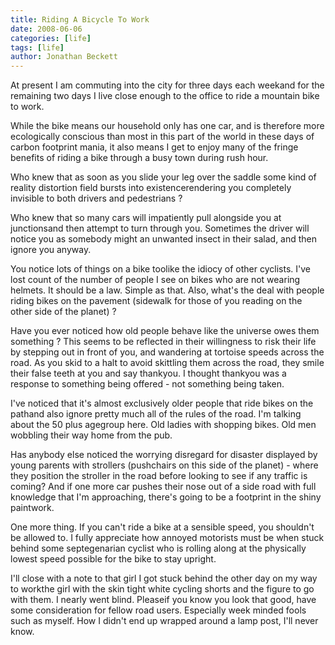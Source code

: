 ```yaml
---
title: Riding A Bicycle To Work
date: 2008-06-06
categories: [life]
tags: [life]
author: Jonathan Beckett
---
```


At present I am commuting into the city for three days each weekand for the remaining two days I live close enough to the office to ride a mountain bike to work.

While the bike means our household only has one car, and is therefore more ecologically conscious than most in this part of the world in these days of carbon footprint mania, it also means I get to enjoy many of the fringe benefits of riding a bike through a busy town during rush hour.

Who knew that as soon as you slide your leg over the saddle some kind of reality distortion field bursts into existencerendering you completely invisible to both drivers and pedestrians ?

Who knew that so many cars will impatiently pull alongside you at junctionsand then attempt to turn through you. Sometimes the driver will notice you as somebody might an unwanted insect in their salad, and then ignore you anyway.

You notice lots of things on a bike toolike the idiocy of other cyclists. I've lost count of the number of people I see on bikes who are not wearing helmets. It should be a law. Simple as that. Also, what's the deal with people riding bikes on the pavement (sidewalk for those of you reading on the other side of the planet) ?

Have you ever noticed how old people behave like the universe owes them something ? This seems to be reflected in their willingness to risk their life by stepping out in front of you, and wandering at tortoise speeds across the road. As you skid to a halt to avoid skittling them across the road, they smile their false teeth at you and say thankyou. I thought thankyou was a response to something being offered - not something being taken.

I've noticed that it's almost exclusively older people that ride bikes on the pathand also ignore pretty much all of the rules of the road. I'm talking about the 50 plus agegroup here. Old ladies with shopping bikes. Old men wobbling their way home from the pub.

Has anybody else noticed the worrying disregard for disaster displayed by young parents with strollers (pushchairs on this side of the planet) - where they position the stroller in the road before looking to see if any traffic is coming? And if one more car pushes their nose out of a side road with full knowledge that I'm approaching, there's going to be a footprint in the shiny paintwork.

One more thing. If you can't ride a bike at a sensible speed, you shouldn't be allowed to. I fully appreciate how annoyed motorists must be when stuck behind some septegenarian cyclist who is rolling along at the physically lowest speed possible for the bike to stay upright.

I'll close with a note to that girl I got stuck behind the other day on my way to workthe girl with the skin tight white cycling shorts and the figure to go with them. I nearly went blind. Pleaseif you know you look that good, have some consideration for fellow road users. Especially week minded fools such as myself. How I didn't end up wrapped around a lamp post, I'll never know.